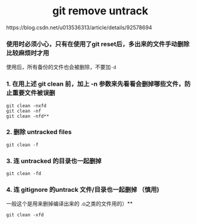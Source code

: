 <h1 align="center">git remove untrack</h1>
https://blog.csdn.net/u013536313/article/details/92578694

### 使用时必须小心，只有在使用了git reset后，多出来的文件手动删除比较麻烦时才用

使用后，所有备份的文件也会被删除，不要加`-d`

### 1. 在用上述 git clean 前，加上 -n 参数来先看看会删掉哪些文件，防止重要文件被误删

```shell
git clean -nxfd
git clean -nf
git clean -nfd**
```



###  2. 删除 untracked files

```shell
git clean -f
```



### 3. 连 untracked 的目录也一起删掉

```shell
git clean -fd
```



### 4. 连 gitignore 的untrack 文件/目录也一起删掉 （慎用)

一般这个是用来删掉编译出来的 .o之类的文件用的）**

```shell
git clean -xfd
```



